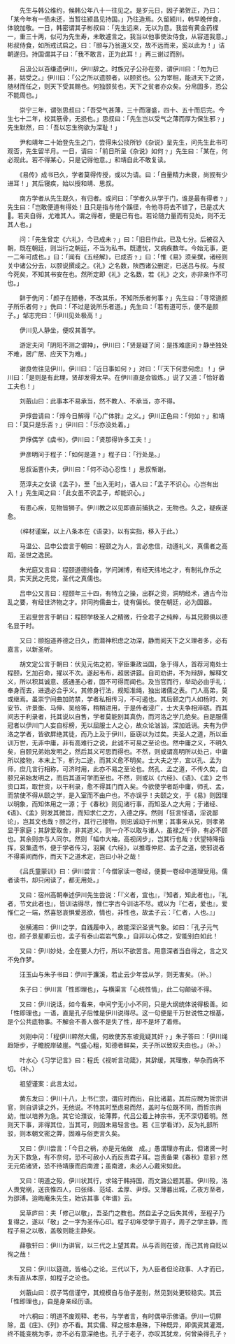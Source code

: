 <!-- { "loadSidebar": true } -->
　　先生与韩公维约，候韩公年八十一往见之。是岁元日，因子弟贺正，乃曰：「某今年有一债未还，当暂往颍昌见持国。」乃往造焉。久留颍川，韩早晚伴食，体貌加敬。一日，韩密谓其子彬叔曰：「先生远来，无以为意。我尝有黄金药楪一，重三十两，似可为先生寿，未敢遽言之。我当以他事使汝侍食，从容道我意。」彬叔侍食，如所戒试启之。曰：「颐与乃翁道义交，故不远而来，奚以此为！」诘朝遂归。持国谓其子曰：「我不敢言，正为此耳！」再三谢过而别。

　　吕汲公以百缣遗伊川，伊川辞之。时族兄子公孙在旁，谓伊川曰：「勿为已甚，姑受之。」伊川曰：「公之所以遗颐者，以颐贫也。公为宰相，能进天下之贤，随材而任之，则天下受其赐也。何独颐贫也，天下之贫者亦众矣。分帛固多，恐公不能周也。」

　　崇宁三年，谓张思叔曰：「吾受气甚薄，三十而寖盛，四十、五十而后完。今生七十二年，校其筋骨，无损也。」思叔曰：「先生岂以受气之薄而厚为保生邪﹖」先生默然，曰：「吾以忘生徇欲为深耻！」

　　尹和靖年二十始登先生之门，尝得朱公掞所钞《杂说》呈先生，问先生此书可观否，先生留半月。一日，请曰：「前日所呈《杂说》如何﹖」先生曰：「某在，何必观此。若不得某心，只是记得他意。」和靖自此不敢复读。

　　《易传》成书已久，学者莫得传授，或以为请。曰：「自量精力未衰，尚觊有少进耳！」其后寝疾，始以授和靖、思叔。

　　南方学者从先生既久，有归者。或问曰：「学者久从学于门，谁是最有得者﹖」先生曰：「岂敢便道有得处！且只是指与他个蹊径，令他寻将去不错了，已是忒大。若夫自得，尤难其人。谓之得者，便是已有也。若论随力量而有见处，则不无其人也。」

　　问：「先生曾定《六礼》，今已成未﹖」曰：「旧日作此，已及七分。后被召入朝，既在朝廷，则当行之朝廷，不当为私书。既遭忧，又病疾数年。今始无事，更一二年可成也。」曰：「闻有《五经解》，已成否﹖」曰：「惟《易》须亲撰，诸经则关中诸公分去，以颐说撰成之。《礼》之名数，陜西诸公删定，已送吕与叔。与叔今死矣，不知其书安在也。然所定即《礼》之名数，若《礼》之文，亦非亲作不可也。」

　　鲜于侁问：「颜子在陋巷，不改其乐，不知所乐者何事﹖」先生曰：「寻常道颜子所乐者何﹖」侁曰：「不过是说所乐者道。」先生曰：「若有道可乐，便不是颜子。」邹志完曰：「伊川见处极高！」

　　伊川见人静坐，便叹其善学。

　　游定夫问「阴阳不测之谓神」，伊川曰：「贤是疑了问：是拣难底问﹖静坐独处不难，居广居、应天下为难。」

　　谢良佐往见伊川，伊川曰：「近日事如何﹖」对曰：「『天下何思何虑』！」伊川曰：「是则是有此理，贤却发得太早。在伊川直是会锻炼。」说了又道：「恰好着工夫也！」

　　刘蕺山曰：此事本不易承当，然不教人、不承当，亦不得。

　　尹焞尝请曰：「焞今日解得『心广体胖』之义。」伊川正色曰：「何如﹖」和靖曰：「莫只是乐否﹖」伊川曰：「乐亦没处着。」

　　尹焞偶学《虞书》，伊川曰：「贤那得许多工夫！」

　　尹彦明问于程子：「如何是道﹖」程子曰：「行处是。」

　　思叔诟詈仆夫，伊川曰：「何不动心忍性！」思叔惭谢。

　　范淳夫之女读《孟子》，至「出入无时」，语人曰：「孟子不识心。心岂有出入！」先生闻之曰：「此女虽不识孟子，却能识心。」

　　有患心疾，见物皆狮子。伊川教之以见即直前捕执之，无物也。久之，疑疾遂愈。

　　（梓材谨案，以上八条本在《语录》，以有实指，移入于此。）

　　马温公、吕申公尝言于朝曰：程颐之为人，言必忠信，动遵礼义，真儒者之高蹈，圣世之逸民。

　　朱光庭又言曰：程颐道德纯备，学问渊博，有经天纬地之才，有制礼作乐之具，实天民之先觉，圣代之真儒也。

　　吕申公又言曰：程颐年三十四，有特立之操，出群之资，洞明经术，通古今治乱之要，有经世济物之才。非同拘儒曲士，徒有偏长。使在朝廷，必为国器。

　　王岩叟尝言于朝曰：程颐学极圣人之精微，行全君子之纯粹，与其兄颢俱以德名显于时。

　　又曰：颐抱道养德之日久，而潜神积虑之功深，静而阅天下之义理者多，必有嘉言，以新圣听。

　　胡文定公言于朝曰：伏见元佑之初，宰臣秉政当国，急于得人，首荐河南处士程颐，乞加召命，擢以不次。遂起韦布，超居讲筵。自司劝讲，不为辩辞，解释文义，所以积其诚意、感通圣心者，固不可得而闻也。及当官而行，举动必由乎礼；奉身而去，进退必合乎义。其修身行法，规矩准绳，独出诸儒之表。门人高弟，莫或继焉。虽崇宁间曲加防禁，学者私相传习，不可遏也。其后颐之门人如杨时、刘安节、许景衡、马伸、吴给等，稍稍进用，于是传者浸广，士大夫争相淬砺。而其间志于利录者，托其说以自售，学者莫能别其真伪，而河洛之学几绝矣。自是服儒冠者以伊川门人妄自标榜，无以屈服士人之心，故众论汹汹，深加诋诮。夫有为伊洛之学者，皆欲屏绝其徒，而乃上及于伊川，臣窃以为过矣。夫圣人之道，所以垂训万世，无非中庸，非有高难行之说，此诚不可易之至论也。然中庸之义，不明久矣，自颐兄弟始发明之，然后其义可思而得也。不然，则或谓高明所以处己，中庸所以接物，本末上下，析为二途，而其义愈不明矣。士大夫之学，宜以孔、孟为师，庶几言行相称，可济时用，此亦不易之至论也。然孔、孟之道，不传久矣，自颐兄弟始发明之，而后其道可学而至也。不然，则或以《六经》、《语》、《孟》之书资口耳，取世资，以干利录，愈不得其门而入矣。今欲使学者蹈中庸，师孔、孟，而禁使不得从颐之学，是入室而不由户也，不亦误乎！夫颐之文，于《易》则因理以明象，而知体用之一源；于《春秋》则见诸行事，而知圣人之大用；于诸经、《语》、《孟》则发其微旨，而知求仁之方，入德之序。然则「狂言怪语，淫说鄙论」，岂其文也哉﹖颐之行，其行己接物，则忠诚动于州里；其事亲从兄，则孝弟显于家庭；其辞爱取舍，非其道义，则一介不以取与诸人，虽禄之千钟，有必不顾也。其余则亦与人同尔。然则「幅巾大袖，高视阔步」，岂其行也哉﹖伏望特降指挥，裒集遗书，便于学者传习，羽翼《六经》，以推尊仲尼、孟子之道，使邪说者不得乘间而作，而天下之道术定，岂曰小补之哉！

　　《吕氏童蒙训》曰：伊川尝言：「今僧家读一卷经，便要一卷经中道理受用。儒者读书，却只闲读了，都无用处。」

　　又曰：宿州高朝奉述伊川先生尝说：「『义者，宜也』，『知者，知此者也』，『礼者，节文此者也』，皆训诂得尽，惟仁字古今训诂不尽。或以为『仁者，爱也』，爱惟仁之一端，然喜怒哀惧爱恶欲，情也，非性也，故孟子云：『仁者，人也。』」

　　张横浦曰：伊川之学，自践履中入，故能深识圣贤气象。如曰：「孔子元气也，颜子景星卿云也，孟子有泰山岩岩气象。」自非以心体之，安能别白如此！

　　又曰：伊川妙处，全在要人力行，所以不欲苦言。用意深者当自得之，言之又不免作梦。

　　汪玉山与朱子书曰：伊川于濂溪，若止云少年尝从学，则无害矣。（补。）

　　朱子曰：伊川言「性即理也」，与横渠言「心统性情」，此二句颠破不得。

　　又曰：伊川说话，如今看来，中间宁无小小不同，只是大纲统体说得极善。如「性即理也」一语，直是孔子后惟是伊川说得尽。这一句便是千万世说性之根基，是个公共底物事。不解会不善人做不是失了性，却不是坏了着修。

　　刘刚中问：「程伊川粹然大儒，何故使苏东坡竟疑其奸﹖」朱子答曰：「伊川绳趋矩步，子瞻脱岸破崖。气盛心粗，知德者鲜矣，夫子所以致叹夫由也。」（补。）

　　叶水心《习学记言》曰：程氏《视听言动箴》，其辞缓，其理散，举杂而病不切。（补。）　

　　祖望谨案：此言太过。

　　黄东发曰：伊川十八，上书仁宗，谓应时而出，自比诸葛。其后应聘为哲宗讲官，则自讲读之外，无他说。不特其时至虑易而然，盖时与位既不同，而哲宗尚幼，惟以培养为急。其它论濮议，论薄葬，代吕公着上神宗书，无不深切着明。然则天下事，非得其位，当其可，则固未易轻言也。若《三学看详》，反为礼部所驳，则本朝文密之弊，固难与俗吏言久矣。

　　又曰：伊川尝言：「今日之祸，亦是元佑做　成。」愚谓理亦有此，但诸贤一时为天下救急，有不奈何，恐不可赦小人而反责君子耳。岂责备果《春秋》意邪﹖然无元佑诸贤，恐不待靖康而后南渡；虽南渡，未必人心戴宋如此。

　　又曰：明道之殁，伊川状其行，求铭于韩持国，而文潞公题其墓。伊川殁，洛人畏党祸，送丧惟四人，曰张绎、范域、孟厚、尹焞。又薄暮出城，乙夜方至者，为邵溥。迨晦庵朱先生，始访其事《年谱》云。

　　吴草庐曰：夫「修己以敬」，吾圣门之教也。然自孟子之后失其传，至程子乃复得之，遂以「敬」之一字为圣传心印。程子初年受学于周子，周子之学主静，而程子易之以敬，盖敬则能主静矣。

　　薛敬轩曰：伊川为讲官，以三代之上望其君。从与否则在彼，而己其肯自贬以徇之哉！

　　又曰：伊川以筵疏，皆格心之论。三代以下，为人臣者但论政事、人才而已，未有直从本原，如程子之论也。

　　刘蕺山曰：叔子笃信谨守，其规模自与伯子差别，然见到处更较稳实。其云「性即理也」，自是身亲经历语。

　　叶六桐曰：明道不废观释、老书，与学者言，有时偶举示佛语。伊川一切屏除，虽《庄》、《列》亦不看。其实儒、释之根本悬殊，下种既异，即偶资其灌溉，终不能变桃为李，亦不必有意深绝也。孔子于老子，亦叹其犹龙，何曾染得孔子﹖

